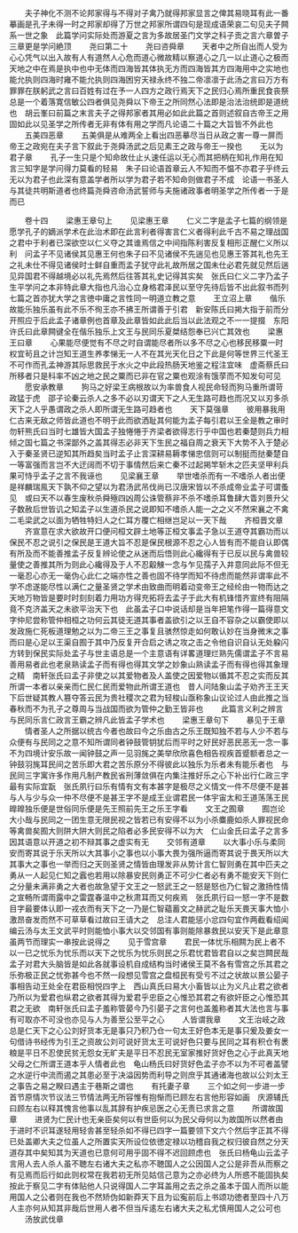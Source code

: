 <!-- { "loadSidebar": true } -->
　　夫子神化不测不论邦家得与不得对子禽乃就得邦家显言之俾其易晓耳有此一番摹画是孔子未得一时之邦家却得了万世之邦家所谓四句是现成语荣哀二句见夫子闗系一世之象　此篇学问实际处而游夏之言为多故居圣门文学之科子贡之言六章曽子三章更是学问絶顶
　　尧曰第二十
　　尧曰咨舜章
　　天者中之所自出而人受为心心凭气以出入故有人有道然人心危而道心微故精以察道心之几一以止道心之极而天地之中在焉是执中也中无体而四海皆其体执无方而四海皆其方四海用中之实地也能允执则四海时雍不能允执则四海困穷天禄永终不独二帝凛凛于此汤之言曰万方有罪罪在朕躬武之言曰百姓有过在予一人四方之政行焉天下之民归心焉所重民食丧祭总是一个着落寛信敏公四者俱见尧舜以下帝王之所同然心法即是治法治统即是道统也　胡云峯曰前篇之末言夫子之得邦家者其用必如此此篇之首则述叙自古帝王之用固如此以见圣学之所传者无非有体有用之学而凡论语二十篇之大旨皆不外此也
　　五美四恶章
　　五美俱是从难两全上看出四恶摹尽当日从政之害一尊一屏而帝王之政宛在夫子言下叙此于尧舜汤武之后见素王之政与帝王一揆也
　　无以为君子章
　　孔子一生只是个知命故仕止乆速任运以无心而其把柄在知礼作用在知言三知字是学问得力莫看的轻易　朱子曰论语首章云人不知而不愠不亦君子乎终云无以为君子也此深有意盖学者所以学为君子若不知命则做君子不成　论语一书圣人与其徒共明斯道者也终篇尧舜咨命汤武誓师与夫施诸政事者明圣学之所传者一于是而已



　　卷十四
　　梁惠王章句上
　　见梁惠王章
　　仁义二字是孟子七篇的纲领是愿学孔子的嫡派学术在此治术即在此言利者得害言仁义者得利此千古不易之理战国之君中于利者已深欲空以仁义夺之其谁焉信之中间指陈利害反复相形正醒仁义所以利　问孟子不见诸侯其见惠王何也朱子曰不见诸侯不先遄见也见惠王答其礼也先王之礼未仕不得见诸侯时士鲜自重而孟子犹守此礼故所居之国未仕必君先就见然后遄见异国君不得越境必以礼先焉然后往答其礼史记得其实矣　张氏曰仁义二字乃孟子生平学问之本非特此章大指也凡治心立身格君泽民以至守先待后皆不出此叙书而列七篇之首亦犹大学之言徳中庸之言性同一明道立教之意
　　王立沼上章
　　偕乐故能乐独乐虽有此不乐不徇王亦不拂王所谓善于引君　新安陈氏曰掲大指于前而分开照应于后此孟子诸章例也首章及此章皆如此此后当以此法观之不一一提掇　东阳许氏曰此章闗键全在偕乐独乐上文王与民同乐夏桀结怨奉已兴亡其效也
　　梁惠王曰章
　　心果能尽便觉有不尽之时自谓能尽者所以多不尽之心也移民移粟一时权宜茍且之计岂知王道生养孝悌无一人不在其光天化日之下此是何等世界三代圣王不可作而孔孟神游其际思救民于水火之中此段热肠天地鉴之程注宜味　虚斋蔡氏曰所移者只是科率不凶之地之民之粟而已非在官之粟也观涂有饿莩而不知发句可见
　　愿安承教章
　　狗马之好梁王病根故以为率兽食人视民命轻而狗马重所谓苛政猛于虎　邵子论秦云杀人之多不必以刃谓天下之人无生路可趋也而况又以刃多杀天下之人乎愚谓政之杀人即所谓无生路可趋者也
　　天下莫强章
　　彼用暴我用仁古来无敌之师皆此道也不明于此而欲洒耻其何能为孟子每引君以王全是教之审时　勿轩熊氏曰当时七雄皆大国孟子独惓惓于齐梁者欲得志行乎中国也若秦楚则兵力相倾之国七篇之书深鄙外之盖其得志必非天下生民之福自周之衰天下大势不入于楚必入于秦圣贤已逆知其所趋矣当时孟子止言深耕易耨孝悌忠信则可以制挺而挞秦楚自一等富强而言岂不大迂阔而不切于事情然后来亡秦不过起掲竿斩木之匹夫坚甲利兵果可恃乎孟子之言不我诬也
　　见梁襄王章
　　举世嗜杀而有一不嗜杀人者出便是祥麟瑞鳯天下孰不仰之望以为君汤武吊伐尚已汉唐宋皆以不杀成帝业孟子可谓蚤见　或曰天不以春生废秋杀舜殛四凶周公诛管蔡非不杀不嗜杀耳鲁肆大眚刘景升父子数赦后世皆讥之知孟子以生道杀民之说即知不嗜杀人能一之之义不然宋襄之不禽二毛梁武之以面为牺牲特妇人之仁耳方覆亡相继岂足以一天下哉
　　齐桓晋文章
　　齐宣意在求大欲故开口便问桓文辟土地等正桓文事孟子急以王道夺其霸功而以保民不忍之说引之保民是王道大旨不忍是保民根源不忍之心人皆有而不能自认即偶有所及而不能善推孟子反复辨论使之从迷而后悟则此心纔得有于已反以民与禽兽较量使之善推其所为则此心纔得及于人不忍觳觫一念与乍见孺子入井意同此际不但无一毫忍心亦无一毫伪心此仁之端亦性之善也固不待学而知不待虑而能然非谓率此不学不虑遂能尽性以满仁之量圣贤之学术由致曲而明着动变帝王之经纶由一物而达之天地万物皆是要时时刻刻着力用功方得充拓将去孟子于此大有机锋惜齐宣终有阻隔竟不克济盖天之未欲平治天下也　此虽孟子口中说话却是当年把笔作得一篇得意文字仲尼尝称管仲相桓之功何云其徒无道其事者盖欲引之以王自不容杂之以霸使即以发政施仁死板道理勉之以为二帝三王之事复且骇然惊走如何敢认妙在当身微末之事而曰是心足以王渠自囿于其中乃反复开合启之诱之攻之击之令他自识自认无处躱闪方转到保民实际处孟子与世主语总是一个主意语有详畧道理烂熟先儒谓孟子不言易善用易者此也老泉熟读孟子而有得也得其文学之妙象山熟读孟子而有得也得其象理之精　南轩张氏曰孟子非使之以其爱物者及人盖使之因爱物以循其不忍之实而反其所谓一本者以亲亲而仁民仁民而爱物此所谓王道也　昔人问陆象山孟子劝齐王王天下后世疑其教人篡夺答云民为贵社稷次之君为轻梭山亟称象山议论过人由此推之当春秋而不为孔子之尊周与当战国而欲为管仲之勤王皆非也
　　此篇言义利之辨言与民同乐言仁政言王霸之辨凡此皆孟子学术也
　　梁惠王章句下
　　暴见于王章
　　情者圣人之所据以统古今者也故曰今之乐由古之乐王既知独不若与人少不若与众便有与民同之之意不知所谓同者钟鼓管钥犹后而平时之好民好恶民恶无一念一事不为四境计安乐故一闻钟鼓之声一见羽旄之美举欣欣喜色相告视疾首蹙额者总之一钟鼓羽旄耳民间之苦乐即大君之苦乐原分不得彼此以独乐为乐者未有能乐者也　与民同三字寓许多作用凡制产教民省刑薄敛俱在内集注推好乐之心下补出行仁政三字最有实际宜翫　张氏夙行曰乐有情有文有本甚字是极尽之义情文一件不尽便不是甚与人与少与众一仲不尽便不是甚王字不是成王业谓君民一体宇宙太和王道荡荡王民皥皥独乐便是世俗同乐便是先王照前先王之乐王字看
　　文王之囿章
　　囿岂论大小哉与民同之一团生意无限民视之皆若已有安得不以为小杀麋鹿如杀人罪视民命等禽兽矣囿大则阱大阱大则民之陷者必多民安得不以为大　仁山金氏曰孟子之言多因其语意以开道之初不辩其事之虚实有无
　　交邻有道章
　　以大事小乐与柔同安而寄其说于乐天所以大其事小之事也以小事大畏为强所逼而寄其说于畏天所以大其事大之事也一举而归之天则圣贤之情皆由理发非从势计言仁智则勇在其中匹夫之勇从一人起见仁知之蠧也若用以除暴安民则勇正不可少仁者必有勇不能安天下则仁之分量未满非勇之大者也故急望于文王之一怒武王之一怒是怒也乃仁智之激扬性情之宣畅所谓雨露中之雷霆春温中之秋肃耳而又何疾焉　张氏夙行曰一怒一字不是数目字最要体认即一戎衣而有天下之一乃是仁智藴蓄文之赫武之耻乐天畏天事大恤小激昂奋发而然不可草草看过故曰王请大之　总注人君能惩小忿四句宜作两截看绍闻编云汤与太王文武平时则能恤小事大以交邻国有事则能除暴救民以安天下是此章意虽两节而理实一串按此说得之
　　见于雪宫章
　　君民一体忧乐相闗为民上者不以一已之忧乐为忧乐而以天下之忧乐为忧乐则民之乐君忧君皆君自以之矣岂闗民哉孟子对君大头脑皆是如此各就事设机自成结构当时诸侯王莫不各有雪宫之乐其君之乐弥极正民之忧弥甚今也不然一段想见雪宫之盘桓民有受亏不过之状故以景公晏子事相告动王处全在君臣相悦四字上　西山真氏曰易大小畜皆以止为义凡止君之欲者乃所以为爱君也纵君之欲者其得为爱君乎忠臣之心惟恐其君之有欲奸臣之心惟恐其君之无欲　南轩张氏曰孟子羞称管晏今乃引晏子之言何也盖羞称者其大法也言与事有可取亦不可没也亦见与人为善至公至平之心
　　人皆谓我章
　　文王治岐之政总是仁天下之心公刘好货本无是事只乃积乃仓一句太王好色本无是事只爰及姜女一句借诗书经传为引王之资故公刘可说好货太王可说好色只要与民同之耳有积仓有褁粮是平日不忍使民贫无怨女无旷夫是平日不忍民无室家推好货好色之心于此真天地父母之仁所谓王道本乎人情者此也　龟山杨氏曰好货好色孟子亦不以为不可者盖譬之水逆行中流而遏之其患必至于决溢因势而利导之则庶乎其通诸海也故以公刘太王之事告之易之睽曰遇主于巷斯之谓也
　　有托妻子章
　　三个如之何一步进一步首节原情次节议法三节情法两无所容惟有抱惭而已顾左右言他形容如画　庆源辅氏曰顾左右以释其愧言他事以乱其辞有护疾忌医之心无责已求言之意
　　所谓故国章
　　进贤为仁民计也无亲臣矣何以有世臣何以为民父母何以为故国所以然者由于进时不识耳遂轻用轻舎甚至轻杀如不得已四字一篇要领下文六个然后字正其不得已处盖卿大夫之位虽人之所置实天所设位依徳定禄以功稽自我之权归彼自然之分天道存其中矣知其为天道也已意何可用乎固不得不迟回顾虑也　张氏曰杨龟山云孟子言用人去人杀人虽不聴左右诸大夫之私亦不聴国人之公因国人之公是非吾从而察之有见焉而后行如此则权常在我若初无所见姑信己意为之亦必终为人所惑不能固执矣按此于察见二字有体贴他人只说得国人二字耳盖用之去之杀之虽本于国人而所以能用国人之公者则在我也不然矫伪如新莽天下且为讼寃前后上书颂功徳者至四十八万人主亦何从知其非哉后世用人者不但当斥逺左右诸大夫之私尤慎用国人之公可也
　　汤放武伐章
